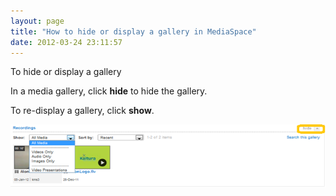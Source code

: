 ```yaml
---
layout: page
title: "How to hide or display a gallery in MediaSpace"
date: 2012-03-24 23:11:57
---
```


<p class="mce-procedure">
  To hide or display a gallery
</p>

In a media gallery, click **hide** to hide the gallery.

To re-display a gallery, click **show**.

<span style="font-size: small;"><img src="../../assets/412">